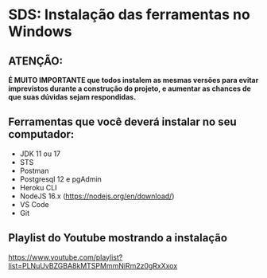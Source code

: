 # SDS: Instalação das ferramentas no Windows

## ATENÇÃO:

**É MUITO IMPORTANTE que todos instalem as mesmas versões para evitar imprevistos durante a construção do projeto, e aumentar as chances de que suas dúvidas sejam respondidas.**

## Ferramentas que você deverá instalar no seu computador:

- JDK 11 ou 17
- STS
- Postman
- Postgresql 12 e pgAdmin
- Heroku CLI
- NodeJS 16.x (https://nodejs.org/en/download/)
- VS Code
- Git

## Playlist do Youtube mostrando a instalação

https://www.youtube.com/playlist?list=PLNuUvBZGBA8kMTSPMmmNiRm2z0gRxXxox

